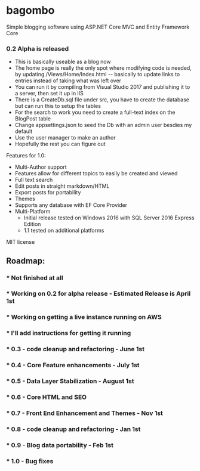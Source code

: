 # bagombo

Simple blogging software using ASP.NET Core MVC and Entity Framework Core

### 0.2 Alpha is released
* This is basically useable as a blog now
* The home page is really the only spot where modifying code is needed, by updating /Views/Home/Index.html -- basically to update links to entries instead of taking what was left over
* You can run it by compiling from Visual Studio 2017 and publishing it to a server, then set it up in IIS
* There is a CreateDb.sql file under src, you have to create the database but can run this to setup the tables
* For the search to work you need to create a full-text index on the BlogPost table
* Change appsettings.json to seed the Db with an admin user besdies my default
* Use the user manager to make an author
* Hopefully the rest you can figure out

Features for 1.0:
* Multi-Author support
* Features allow for different topics to easily be created and viewed
* Full text search
* Edit posts in straight markdown/HTML
* Export posts for portability
* Themes
* Supports any database with EF Core Provider
* Multi-Platform
    * Initial release tested on Windows 2016 with SQL Server 2016 Express Edition
	* 1.1 tested on additional platforms

MIT license

## Roadmap:
### * Not finished at all
### * Working on 0.2 for alpha release - Estimated Release is April 1st
### * Working on getting a live instance running on AWS
### * I'll add instructions for getting it running
### * 0.3 - code cleanup and refactoring - June 1st
### * 0.4 - Core Feature enhancements - July 1st
### * 0.5 - Data Layer Stabilization - August 1st
### * 0.6 - Core HTML and SEO 
### * 0.7 - Front End Enhancement and Themes - Nov 1st
### * 0.8 - code cleanup and refactoring - Jan 1st
### * 0.9 - Blog data portability - Feb 1st
### * 1.0 - Bug fixes




